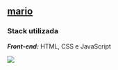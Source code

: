 
## [mario](./mario)

### Stack utilizada
***Front-end:*** HTML, CSS e JavaScript

![](./assets/mockup1.png)

